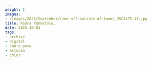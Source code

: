 ```yaml
---
weight: 1
images:
- /images/2025/September/time-off-outside-of-town/_DSC3475-13.jpg
title: Käära Puhketalu.
date: 2025-10-03
tags:
- archive
- digital
- käära-pesa
- estonia
- color
---
```


